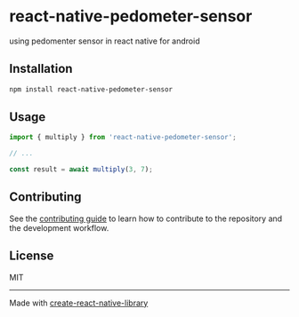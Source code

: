 # react-native-pedometer-sensor

using pedomenter sensor in react native for android 

## Installation

```sh
npm install react-native-pedometer-sensor
```

## Usage


```js
import { multiply } from 'react-native-pedometer-sensor';

// ...

const result = await multiply(3, 7);
```


## Contributing

See the [contributing guide](CONTRIBUTING.md) to learn how to contribute to the repository and the development workflow.

## License

MIT

---

Made with [create-react-native-library](https://github.com/callstack/react-native-builder-bob)

